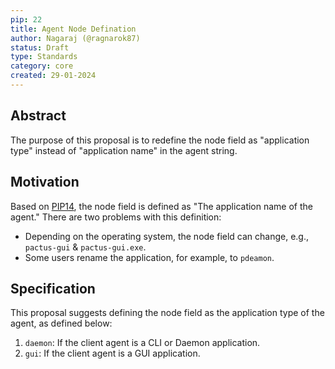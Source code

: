 ```yaml
---
pip: 22
title: Agent Node Defination
author: Nagaraj (@ragnarok87)
status: Draft
type: Standards
category: core
created: 29-01-2024
---
```


## Abstract

The purpose of this proposal is to redefine the node field as "application type" instead of "application name" in the agent string.

## Motivation

Based on [PIP14](./pip-14.md), the node field is defined as "The application name of the agent." There are two problems with this definition:

* Depending on the operating system, the node field can change, e.g., `pactus-gui` & `pactus-gui.exe`.
* Some users rename the application, for example, to `pdeamon`.

## Specification

This proposal suggests defining the node field as the application type of the agent, as defined below:

1. `daemon`: If the client agent is a CLI or Daemon application.
2. `gui`: If the client agent is a GUI application.
